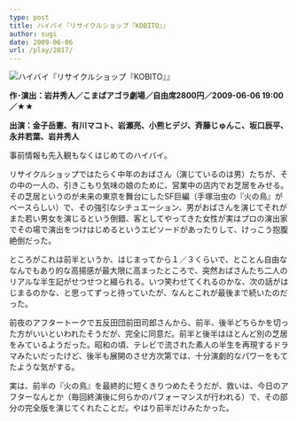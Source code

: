 ```yaml
---
type: post
title: ハイバイ『リサイクルショップ『KOBITO』』
author: sugi
date: 2009-06-06
url: /play/2017/
---
```

<img src="/images/play/20090606.jpg" alt="ハイバイ『リサイクルショップ『KOBITO』』" class="alignleft" />

**作･演出：岩井秀人／こまばアゴラ劇場／自由席2800円／2009-06-06 19:00／★★**

**出演：金子岳憲、有川マコト、岩瀬亮、小熊ヒデジ、斉藤じゅんこ、坂口辰平、永井若葉、岩井秀人**

事前情報も先入観もなくはじめてのハイバイ。

リサイクルショップではたらく中年のおばさん（演じているのは男）たちが、その中の一人の、引きこもり気味の娘のために、営業中の店内でお芝居をみせる。その芝居というのが未来の東京を舞台にしたSF巨編（手塚治虫の『火の鳥』がベースらしい）で、その強引なシチュエーション、男がおばさんを演じてそれがまた若い男女を演じるという倒錯、客としてやってきた女性が実はプロの演出家でその場で演出をつけはじめるというエピソードがあったりして、けっこう抱腹絶倒だった。

ところがこれは前半というか、はじまってから１／３くらいで、とことん自由ななんでもあり的な高揚感が最大限に高まったところで、突然おばさんたち二人のリアルな半生記がせつせつと綴られる。いつ笑わせてくれるのかな、次の話がはじまるのかな、と思ってずっと待っていたが、なんとこれが最後まで続いたのだった。

前夜のアフタートークで五反田団前田司郎さんから、前半、後半どちらかを切った方がいいといわれたそうだが、完全に同意だ。前半と後半はほとんど別の芝居をみているようだった。昭和の頃、テレビで流された素人の半生を再現するドラマみたいだったけど、後半も展開のさせ方次第では、十分演劇的なパワーをもてたような気がする。

実は、前半の『火の鳥』を最終的に短くきりつめたそうだが、救いは、今日のアフターなんとか（毎回終演後に何らかのパフォーマンスが行われる）で、その部分の完全版を演じてくれたことだ。やはり前半だけみたかった。
